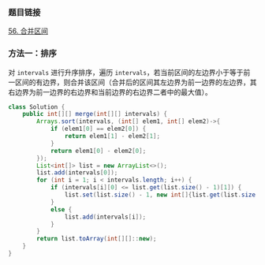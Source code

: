 ### 题目链接
[56. 合并区间](https://leetcode.cn/problems/merge-intervals)

### 方法一：排序
对 `intervals` 进行升序排序，遍历 `intervals`，若当前区间的左边界小于等于前一区间的有边界，则合并该区间（合并后的区间其左边界为前一边界的左边界，其右边界为前一边界的右边界和当前边界的右边界二者中的最大值）。

```Java
class Solution {
    public int[][] merge(int[][] intervals) {
        Arrays.sort(intervals, (int[] elem1, int[] elem2)->{
            if (elem1[0] == elem2[0]) {
                return elem1[1] - elem2[1];
            }
            return elem1[0] - elem2[0];
        });
        List<int[]> list = new ArrayList<>();
        list.add(intervals[0]);
        for (int i = 1; i < intervals.length; i++) {
            if (intervals[i][0] <= list.get(list.size() - 1)[1]) {
                list.set(list.size() - 1, new int[]{list.get(list.size() - 1)[0], Math.max(list.get(list.size() - 1)[1], intervals[i][1])});
            }
            else {
                list.add(intervals[i]);
            }
        }
        return list.toArray(int[][]::new);
    }
}
```